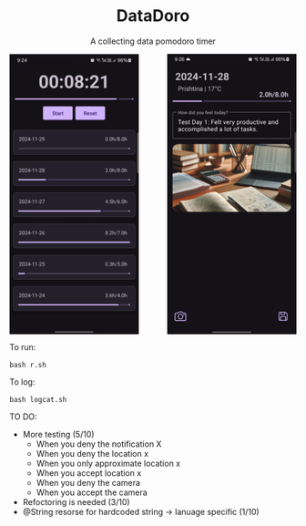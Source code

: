 <center>
    <h1>DataDoro</h1>
    <p >A collecting data pomodoro timer</p>
</center>

<div style="display: flex; justify-content: space-between;">
    <img src="Images/Main.png" alt="Main Activity" style="width: 45%;"/>
    <img src="Images/Day.png" alt="Day Activity" style="width: 45%;"/>
</div>

To run:
```
bash r.sh
```

To log:
```
bash logcat.sh
```

TO DO:
- More testing (5/10)   
  - When you deny the notification X
  - When you deny the location x
  - When you only approximate location x
  - When you accept location x
  - When you deny the camera 
  - When you accept the camera
- Refoctoring is needed (3/10)
- @String resorse for hardcoded string -> lanuage specific (1/10)
